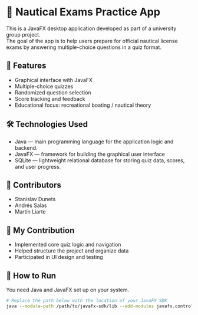 # 🧭 Nautical Exams Practice App

This is a JavaFX desktop application developed as part of a university group project.  
The goal of the app is to help users prepare for official nautical license exams by answering multiple-choice questions in a quiz format.

## 🚀 Features

- Graphical interface with JavaFX
- Multiple-choice quizzes
- Randomized question selection
- Score tracking and feedback
- Educational focus: recreational boating / nautical theory

## 🛠️ Technologies Used

- Java — main programming language for the application logic and backend.
- JavaFX — framework for building the graphical user interface 
- SQLite — lightweight relational database for storing quiz data, scores, and user progress.

## 👥 Contributors

- Stanislav Dunets 
- Andrés Salas
- Martín Liarte 

## 📌 My Contribution

- Implemented core quiz logic and navigation
- Helped structure the project and organize data
- Participated in UI design and testing

## 🧪 How to Run

You need Java and JavaFX set up on your system.

```bash
# Replace the path below with the location of your JavaFX SDK
java --module-path /path/to/javafx-sdk/lib --add-modules javafx.controls,javafx.fxml -jar IPC2025.jar
